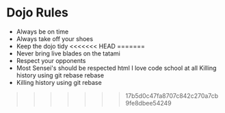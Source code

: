 Dojo Rules
==========
* Always be on time
* Always take off your shoes
* Keep the dojo tidy
<<<<<<< HEAD
=======
* Never bring live blades on the tatami
* Respect your opponents
* Most Sensei's should be respected
html
I love code school at all
Killing history using git rebase
rebase
* Killing history using git rebase
>>>>>>> 17b5d0c47fa8707c842c270a7cb9fe8dbee54249
